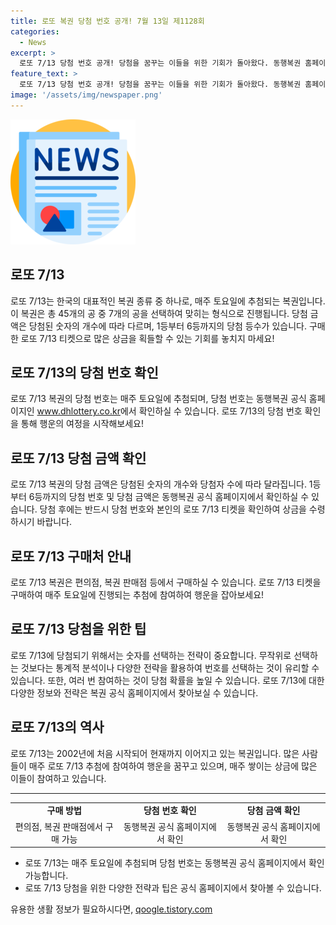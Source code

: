 ```yaml
---
title: 로또 복권 당첨 번호 공개! 7월 13일 제1128회
categories:
  - News
excerpt: >
  로또 7/13 당첨 번호 공개! 당첨을 꿈꾸는 이들을 위한 기회가 돌아왔다. 동행복권 홈페이지에서 당첨 번호를 확인하고, 행운을 잡으세요!
feature_text: >
  로또 7/13 당첨 번호 공개! 당첨을 꿈꾸는 이들을 위한 기회가 돌아왔다. 동행복권 홈페이지에서 당첨 번호를 확인하고, 행운을 잡으세요!
image: '/assets/img/newspaper.png'
---
```


<p><img src="/assets/img/newspaper.png" alt="kimp 속보" /></p>

<h2 data-ke-size="size26">로또 7/13</h2>

<p data-ke-size="size16">로또 7/13는 한국의 대표적인 복권 종류 중 하나로, 매주 토요일에 추첨되는 복권입니다. 이 복권은 총 45개의 공 중 7개의 공을 선택하여 맞히는 형식으로 진행됩니다. 당첨 금액은 당첨된 숫자의 개수에 따라 다르며, 1등부터 6등까지의 당첨 등수가 있습니다. 구매한 로또 7/13 티켓으로 많은 상금을 획들할 수 있는 기회를 놓치지 마세요!</p>

<h2 data-ke-size="size24">로또 7/13의 당첨 번호 확인</h2>

<p data-ke-size="size16">로또 7/13 복권의 당첨 번호는 매주 토요일에 추첨되며, 당첨 번호는 동행복권 공식 홈페이지인 <a href="https://www.dhlottery.co.kr">www.dhlottery.co.kr</a>에서 확인하실 수 있습니다. 로또 7/13의 당첨 번호 확인을 통해 행운의 여정을 시작해보세요!</p>

<h2 data-ke-size="size24">로또 7/13 당첨 금액 확인</h2>

<p data-ke-size="size16">로또 7/13 복권의 당첨 금액은 당첨된 숫자의 개수와 당첨자 수에 따라 달라집니다. 1등부터 6등까지의 당첨 번호 및 당첨 금액은 동행복권 공식 홈페이지에서 확인하실 수 있습니다. 당첨 후에는 반드시 당첨 번호와 본인의 로또 7/13 티켓을 확인하여 상금을 수령하시기 바랍니다.</p>

<h2 data-ke-size="size24">로또 7/13 구매처 안내</h2>

<p data-ke-size="size16">로또 7/13 복권은 편의점, 복권 판매점 등에서 구매하실 수 있습니다. 로또 7/13 티켓을 구매하여 매주 토요일에 진행되는 추첨에 참여하여 행운을 잡아보세요!</p>

<h2 data-ke-size="size24">로또 7/13 당첨을 위한 팁</h2>

<p data-ke-size="size16">로또 7/13에 당첨되기 위해서는 숫자를 선택하는 전략이 중요합니다. 무작위로 선택하는 것보다는 통계적 분석이나 다양한 전략을 활용하여 번호를 선택하는 것이 유리할 수 있습니다. 또한, 여러 번 참여하는 것이 당첨 확률을 높일 수 있습니다. 로또 7/13에 대한 다양한 정보와 전략은 복권 공식 홈페이지에서 찾아보실 수 있습니다.</p>

<h2 data-ke-size="size24">로또 7/13의 역사</h2>

<p data-ke-size="size16">로또 7/13는 2002년에 처음 시작되어 현재까지 이어지고 있는 복권입니다. 많은 사람들이 매주 로또 7/13 추첨에 참여하여 행운을 꿈꾸고 있으며, 매주 쌓이는 상금에 많은 이들이 참여하고 있습니다.</p>

<hr data-ke-size="size24">

<table>
    <tbody>
        <tr>
            <td style="text-align: center; height: 17px;"><b>구매 방법</b></td>
            <td style="text-align: center; height: 17px;"><b>당첨 번호 확인</b></td>
            <td style="text-align: center; height: 17px;"><b>당첨 금액 확인</b></td>
        </tr>
        <tr>
            <td style="text-align: center;">편의점, 복권 판매점에서 구매 가능</td>
            <td style="text-align: center;">동행복권 공식 홈페이지에서 확인</td>
            <td style="text-align: center;">동행복권 공식 홈페이지에서 확인</td>
        </tr>
    </tbody>
</table>

<ul>
    <li>로또 7/13는 매주 토요일에 추첨되며 당첨 번호는 동행복권 공식 홈페이지에서 확인 가능합니다.</li>
    <li>로또 7/13 당첨을 위한 다양한 전략과 팁은 공식 홈페이지에서 찾아볼 수 있습니다.</li>
</ul>
유용한 생활 정보가 필요하시다면, <a href="https://qoogle.tistory.com" rel="dofollow">qoogle.tistory.com</a>


